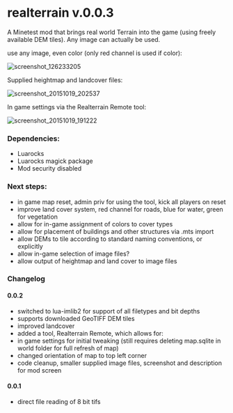 # realterrain v.0.0.3
A Minetest mod that brings real world Terrain into the game (using freely available DEM tiles). Any image can actually be used.

use any image, even color (only red channel is used if color):

![screenshot_126233205](https://cloud.githubusercontent.com/assets/12679496/8270171/b98d0144-178e-11e5-9a21-ddea2624fdb6.png)

Supplied heightmap and landcover files:

![screenshot_20151019_202537](https://cloud.githubusercontent.com/assets/12679496/10597094/fa84812a-769f-11e5-822e-d0aa8b7f6e6d.png)

In game settings via the Realterrain Remote tool:

![screenshot_20151019_191222](https://cloud.githubusercontent.com/assets/12679496/10596232/de5796d0-7696-11e5-9dce-c991fa395f75.png)

### Dependencies:
- Luarocks
- Luarocks magick package
- Mod security disabled

### Next steps:

- in game map reset, admin priv for using the tool, kick all players on reset
- improve land cover system, red channel for roads, blue for water, green for vegetation
- allow for in-game assignment of colors to cover types
- allow for placement of buildings and other structures via .mts import
- allow DEMs to tile according to standard naming conventions, or explicitly
- allow in-game selection of image files?
- allow output of heightmap and land cover to image files

### Changelog
#### 0.0.2
- switched to lua-imlib2 for support of all filetypes and bit depths
- supports downloaded GeoTIFF DEM tiles
- improved landcover
- added a tool, Realterrain Remote, which allows for:
- in game settings for initial tweaking (still requires deleting map.sqlite in world folder for full refresh of map)
- changed orientation of map to top left corner
- code cleanup, smaller supplied image files, screenshot and description for mod screen

#### 0.0.1
- direct file reading of 8 bit tifs